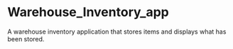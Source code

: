 # Warehouse_Inventory_app
A warehouse inventory application that stores items and displays what has been stored.
